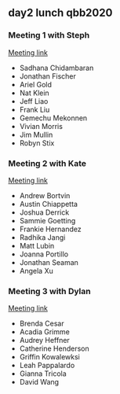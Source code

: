 ## day2 lunch qbb2020

### Meeting 1 with Steph
[Meeting link](https://jhubluejays.zoom.us/j/95067506081)

* Sadhana Chidambaran
* Jonathan Fischer
* Ariel Gold
* Nat Klein
* Jeff Liao
* Frank Liu
* Gemechu Mekonnen
* Vivian Morris
* Jim Mullin
* Robyn Stix


### Meeting 2 with Kate
[Meeting link](https://jhubluejays.zoom.us/j/91382639142)

* Andrew Bortvin
* Austin Chiappetta
* Joshua Derrick
* Sammie Goetting
* Frankie Hernandez
* Radhika Jangi
* Matt Lubin
* Joanna Portillo
* Jonathan Seaman
* Angela Xu


### Meeting 3 with Dylan
[Meeting link](https://jhubluejays.zoom.us/j/95317496483)

* Brenda Cesar
* Acadia Grimme
* Audrey Heffner
* Catherine Henderson
* Griffin Kowalewksi
* Leah Pappalardo
* Gianna Tricola
* David Wang
